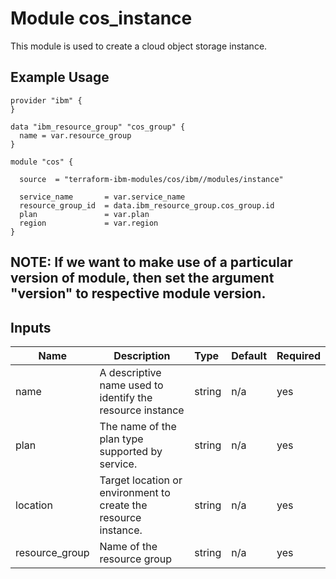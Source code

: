 # Module cos_instance

This module is used to create a cloud object storage instance.

## Example Usage
```
provider "ibm" {
}

data "ibm_resource_group" "cos_group" {
  name = var.resource_group
}

module "cos" {
  
  source  = "terraform-ibm-modules/cos/ibm//modules/instance"
  
  service_name       = var.service_name
  resource_group_id  = data.ibm_resource_group.cos_group.id
  plan               = var.plan
  region             = var.region
}

```

## NOTE: If we want to make use of a particular version of module, then set the argument "version" to respective module version.


## Inputs

| Name            | Description                                                      | Type   | Default | Required |
|-----------------|------------------------------------------------------------------|:-------|:------- |:---------|
| name            | A descriptive name used to identify the resource instance        | string | n/a     | yes      |
| plan            | The name of the plan type supported by service.                  | string | n/a     | yes      |
| location        | Target location or environment to create the resource instance.  | string | n/a     | yes      |
| resource\_group | Name of the resource group                                       | string | n/a     | yes      |

